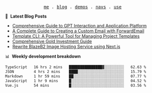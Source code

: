<p align="center">
  <samp>
    <a href="https://ryanuo.cc">me</a> .
    <a href="https://ryanuo.cc/posts">blog</a> .
<!--     <a href="https://www.ryanuo.cc/projects">projects</a> . -->
    <a href="https://www.ryanuo.cc/demos">demos</a> .
    <a href="https://www.ryanuo.cc/navs">navs</a> .
    <a href="https://github.com/ryanuo/ryanuo/blob/master/use.md">use</a>
  </samp>
</p>

📕 &nbsp;**Latest Blog Posts**
<!-- BLOG-POST-LIST:START -->
- [Comprehensive Guide to GPT Interaction and Application Platform](https://ryanuo.cc/posts/gpt)
- [A Complete Guide to Creating a Custom Email with ForwardEmail](https://ryanuo.cc/posts/forwardemail)
- [Template CLI: A Powerful Tool for Managing Project Templates](https://ryanuo.cc/posts/tmpl-cli)
- [Comprehensive Gold Investment Guide](https://ryanuo.cc/posts/aug)
- [Rewrite BlazeB2 Image Hosting Service using Next.js](https://ryanuo.cc/posts/rewrite-blazeb2)
<!-- BLOG-POST-LIST:END -->

📊 &nbsp;**Weekly development breakdown**
<!--START_SECTION:waka-->

```txt
TypeScript   16 hrs 2 mins   ███████████████▓░░░░░░░░░   62.63 %
JSON         4 hrs 2 mins    ████░░░░░░░░░░░░░░░░░░░░░   15.79 %
Markdown     1 hr 59 mins    ██░░░░░░░░░░░░░░░░░░░░░░░   07.77 %
JavaScript   1 hr 9 mins     █░░░░░░░░░░░░░░░░░░░░░░░░   04.52 %
Vue.js       54 mins         █░░░░░░░░░░░░░░░░░░░░░░░░   03.56 %
```

<!--END_SECTION:waka-->

<!-- <p align="right"><img src="https://views.whatilearened.today/views/github/Rr210/Rr210.svg?cache=remove"/></p>
 -->
